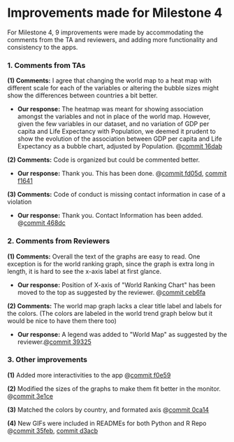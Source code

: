 # Improvements made for Milestone 4

For Milestone 4, 9 improvements were made by accommodating the comments from the TA and reviewers, and adding more functionality and consistency to the apps.


### 1. Comments from TAs

**(1) Comments:** I agree that changing the world map to a heat map with different scale for each of the variables or altering the bubble sizes might show the differences between countries a bit better.

- **Our response:** The heatmap was meant for showing association amongst the variables and not in place of the world map. However, given the few variables in our dataset, and no variation of GDP per capita and Life Expectancy with Population, we deemed it prudent to show the evolution of the association between GDP per capita and Life Expectancy as a bubble chart, adjusted by Population. @[commit 16dab](https://github.com/UBC-MDS/our_changing_world/commit/16dab20f3f32d3365d8ef35e66bb1b1869d3c8fc)

**(2) Comments:** Code is organized but could be commented better.

- **Our response:** Thank you. This has been done. @[commit fd05d](https://github.com/UBC-MDS/our_changing_world/commit/fd05d0ef8dd5dd21a3a48599909ddf99aa896124), [commit f1641](https://github.com/UBC-MDS/our_changing_world/commit/f1641477f1993209565e0ea81ca89dd75ffba417)

**(3) Comments:** Code of conduct is missing contact information in case of a violation

- **Our response:** Thank you. Contact Information has been added. @[commit 468dc ](https://github.com/UBC-MDS/our_changing_world/commit/468dcb4f325c894b9a45a1ac96555ea347470e96)

### 2. Comments from Reviewers

**(1) Comments:** Overall the text of the graphs are easy to read. One exception is for the world ranking graph, since the graph is extra long in length, it is hard to see the x-axis label at first glance.

- **Our response:** Position of X-axis of "World Ranking Chart" has been moved to the top as suggested by the reviewer. @[commit ceb6fa](https://github.com/UBC-MDS/our_changing_world/commit/ceb6fafcc535220582eabc5d4f9228176843135c)

**(2) Comments:** The world map graph lacks a clear title label and labels for the colors. (The colors are labeled in the world trend graph below but it would be nice to have them there too) 

- **Our response:** A legend was added to "World Map" as suggested by the reviewer.@[commit 39325](https://github.com/UBC-MDS/our_changing_world/commit/3932574a4ea920a1e292560ccdb6e39bad6248b4)

### 3. Other improvements

**(1)** Added more interactivities to the app @[commit f0e59](https://github.com/UBC-MDS/our_changing_world/commit/f0e59bf2a9b45a4f73b19dd0ede1c50f03c7b508)

**(2)** Modified the sizes of the graphs to make them fit better in the monitor. @[commit 3e1ce](https://github.com/UBC-MDS/our_changing_world/commit/3e1ce8ee0773fab983c3613a4d78ad6bcbbf4e9e)

**(3)** Matched the colors by country, and formated axis @[commit 0ca14](https://github.com/UBC-MDS/our_changing_world/commit/0ca1490e72a2b45192a9e04c1d0f3f7fc7c3b889)

**(4)** New GIFs were included in READMEs for both Python and R Repo @[commit 35feb](https://github.com/UBC-MDS/our_changing_world/commit/35febed918f4fbbd0ff9f431e8bff9ebc0870726), [commit d3acb](https://github.com/UBC-MDS/our_changing_world/commit/d3acb2a31ddf0b407f94cd4228a4d7ae741fe4a6)
